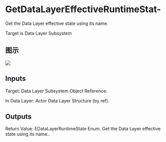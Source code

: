 # GetDataLayerEffectiveRuntimeStat-

Get the Data Layer effective state using its name.

Target is Data Layer Subsystem

## 图示

![]($-20221218-18345557.png)

## Inputs

Target: Data Layer Subsystem Object Reference.

In Data Layer: Actor Data Layer Structure (by ref).  

## Outputs

Return Value: EDataLayerRuntimeState Enum. Get the Data Layer effective state using its name..

